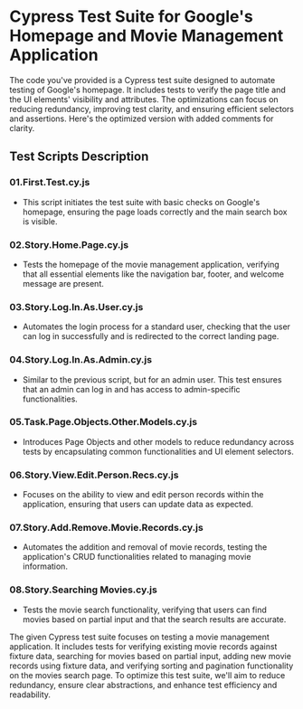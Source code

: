 # Cypress Test Suite for Google's Homepage and Movie Management Application

The code you've provided is a Cypress test suite designed to automate testing of Google's homepage. It includes tests to verify the page title and the UI elements' visibility and attributes. The optimizations can focus on reducing redundancy, improving test clarity, and ensuring efficient selectors and assertions. Here's the optimized version with added comments for clarity.

## Test Scripts Description

### 01.First.Test.cy.js
- This script initiates the test suite with basic checks on Google's homepage, ensuring the page loads correctly and the main search box is visible.

### 02.Story.Home.Page.cy.js
- Tests the homepage of the movie management application, verifying that all essential elements like the navigation bar, footer, and welcome message are present.

### 03.Story.Log.In.As.User.cy.js
- Automates the login process for a standard user, checking that the user can log in successfully and is redirected to the correct landing page.

### 04.Story.Log.In.As.Admin.cy.js
- Similar to the previous script, but for an admin user. This test ensures that an admin can log in and has access to admin-specific functionalities.

### 05.Task.Page.Objects.Other.Models.cy.js
- Introduces Page Objects and other models to reduce redundancy across tests by encapsulating common functionalities and UI element selectors.

### 06.Story.View.Edit.Person.Recs.cy.js
- Focuses on the ability to view and edit person records within the application, ensuring that users can update data as expected.

### 07.Story.Add.Remove.Movie.Records.cy.js
- Automates the addition and removal of movie records, testing the application's CRUD functionalities related to managing movie information.

### 08.Story.Searching Movies.cy.js
- Tests the movie search functionality, verifying that users can find movies based on partial input and that the search results are accurate.

The given Cypress test suite focuses on testing a movie management application. It includes tests for verifying existing movie records against fixture data, searching for movies based on partial input, adding new movie records using fixture data, and verifying sorting and pagination functionality on the movies search page. To optimize this test suite, we'll aim to reduce redundancy, ensure clear abstractions, and enhance test efficiency and readability.
